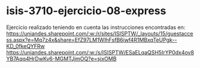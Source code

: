 # isis-3710-ejercicio-08-express  
Ejercicio realizado teniendo en cuenta las instrucciones encontradas en: 
https://uniandes.sharepoint.com/:w:/r/sites/ISISPTW/_layouts/15/guestaccess.aspx?e=Mq7z4x&share=EfZ97LM1WlhFsfB6iwf4R1MBxqTeUPgk--KD_0fkeQYFRw  
https://uniandes.sharepoint.com/:w:/s/ISISPTW/ESaELqaQSH5IrYP0dx4ov8YB7Aqq4HrDwKv6-MGMTJjmOQ?e=sjxOMB